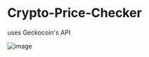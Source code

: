 # Crypto-Price-Checker
uses Geckocoin's API

![image](https://github.com/NicholasTerek/Crypto-Price-Checker/assets/139080309/e63249a9-bb6d-4232-a60a-fff8133f4e2a)
